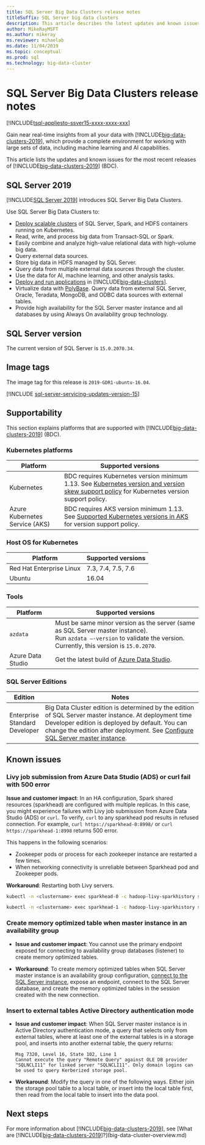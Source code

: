 ```yaml
---
title: SQL Server Big Data Clusters release notes
titleSuffix: SQL Server big data clusters
description: This article describes the latest updates and known issues for [!INCLUDE[big-data-clusters-2019](../includes/ssbigdataclusters-ver15.md)] (preview). 
author: MikeRayMSFT 
ms.author: mikeray
ms.reviewer: mihaelab
ms.date: 11/04/2019
ms.topic: conceptual
ms.prod: sql
ms.technology: big-data-cluster
---
```


# SQL Server Big Data Clusters release notes

[!INCLUDE[tsql-appliesto-ssver15-xxxx-xxxx-xxx](../includes/tsql-appliesto-ssver15-xxxx-xxxx-xxx.md)]

Gain near real-time insights from all your data with [!INCLUDE[big-data-clusters-2019](../includes/ssbigdataclusters-ver15.md)], which provide a complete environment for working with large sets of data, including machine learning and AI capabilities.

This article lists the updates and known issues for the most recent releases of [!INCLUDE[big-data-clusters-2019](../includes/ssbigdataclusters-ss-nover.md)] (BDC).

## <a id="rtm"></a> SQL Server 2019

[!INCLUDE[SQL Server 2019](../includes/sssqlv15-md.md)] introduces SQL Server Big Data Clusters.

Use SQL Server Big Data Clusters to:

- [Deploy scalable clusters](../big-data-cluster/deploy-get-started.md) of SQL Server, Spark, and HDFS containers running on Kubernetes. 
- Read, write, and process big data from Transact-SQL or Spark.
- Easily combine and analyze high-value relational data with high-volume big data.
- Query external data sources.
- Store big data in HDFS managed by SQL Server.
- Query data from multiple external data sources through the cluster.
- Use the data for AI, machine learning, and other analysis tasks.
- [Deploy and run applications](../big-data-cluster/concept-application-deployment.md) in [!INCLUDE[big-data-clusters](../includes/ssbigdataclusters-nover.md)].
- Virtualize data with [PolyBase](../relational-databases/polybase/polybase-guide.md). Query data from external SQL Server, Oracle, Teradata, MongoDB, and ODBC data sources with external tables.
- Provide high availability for the SQL Server master instance and all databases by using Always On availability group technology.

## SQL Server version

The current version of SQL Server is `15.0.2070.34`.

## Image tags

The image tag for this release is `2019-GDR1-ubuntu-16.04`.

[!INCLUDE [sql-server-servicing-updates-version-15](../includes/sql-server-servicing-updates-version-15.md)]

## Supportability

This section explains platforms that are supported with [!INCLUDE[big-data-clusters-2019](../includes/ssbigdataclusters-ss-nover.md)] (BDC).

### Kubernetes platforms

|Platform|Supported versions|
|---------|---------|
|Kubernetes|BDC requires Kubernetes version minimum 1.13. See [Kubernetes version and version skew support policy](https://kubernetes.io/docs/setup/release/version-skew-policy/) for Kubernetes version support policy.|
|Azure Kubernetes Service (AKS)|BDC requires AKS version minimum 1.13.<br/>See [Supported Kubernetes versions in AKS](/azure/aks/supported-kubernetes-versions) for version support policy.|

### Host OS for Kubernetes

|Platform|Supported versions|
|---------|---------|
|Red Hat Enterprise Linux|7.3, 7.4, 7.5, 7.6|
|Ubuntu|16.04|

### Tools

|Platform|Supported versions|
|---------|---------|
|`azdata`|Must be same minor version as the server (same as SQL Server master instance).<br/>Run `azdata –-version` to validate the version. Currently, this version is `15.0.2070`.|
|Azure Data Studio|Get the latest build of [Azure Data Studio](https://aka.ms/getazuredatastudio).|

### SQL Server Editions

|Edition|Notes|
|---------|---------|
|Enterprise<br/>Standard<br/>Developer| Big Data Cluster edition is determined by the edition of SQL Server master instance. At deployment time Developer edition is deployed by default. You can change the edition after deployment. See [Configure SQL Server master instance](../big-data-cluster/configure-sql-server-master-instance.md). |

## Known issues

### Livy job submission from Azure Data Studio (ADS) or curl fail with 500 error

**Issue and customer impact**: In an HA configuration, Spark shared resources (sparkhead) are configured with multiple replicas. In this case, you might experience failures with Livy job submission from Azure Data Studio (ADS) or `curl`. To verify, `curl` to any sparkhead pod results in refused connection. For example, `curl https://sparkhead-0:8998/` or `curl https://sparkhead-1:8998` returns 500 error.

This happens in the following scenarios:

- Zookeeper pods or process for each zookeeper instance are restarted a few times.
- When networking connectivity is unreliable between Sparkhead pod and Zookeeper pods.

**Workaround**: Restarting both Livy servers.

```bash
kubectl -n <clustername> exec sparkhead-0 -c hadoop-livy-sparkhistory supervisorctl restart livy
```

```bash
kubectl -n <clustername> exec sparkhead-1 -c hadoop-livy-sparkhistory supervisorctl restart livy
```

### Create memory optimized table when master instance in an availability group

- **Issue and customer impact**: You cannot use the primary endpoint exposed for connecting to availability group databases (listener) to create memory optimized tables.

- **Workaround**: To create memory optimized tables when SQL Server master instance is an availability group configuration, [connect to the SQL Server instance](deployment-high-availability.md#instance-connect), expose an endpoint, connect to the SQL Server database, and create the memory optimized tables in the session created with the new connection.

### Insert to external tables Active Directory authentication mode

- **Issue and customer impact**: When SQL Server master instance is in Active Directory authentication mode, a query that selects only from external tables, where at least one of the external tables is in a storage pool, and inserts into another external table, the query returns:

   ```
   Msg 7320, Level 16, State 102, Line 1
   Cannot execute the query "Remote Query" against OLE DB provider "SQLNCLI11" for linked server "SQLNCLI11". Only domain logins can be used to query Kerberized storage pool.
   ```

- **Workaround**: Modify the query in one of the following ways. Either join the storage pool table to a local table, or insert into the local table first, then read from the local table to insert into the data pool.

## Next steps

For more information about [!INCLUDE[big-data-clusters-2019](../includes/ssbigdataclusters-ss-nover.md)], see [What are [!INCLUDE[big-data-clusters-2019](../includes/ssbigdataclusters-ver15.md)]?](big-data-cluster-overview.md)
